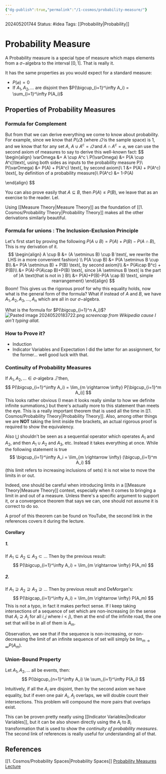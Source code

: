 ```yaml
---
{"dg-publish":true,"permalink":"/1-cosmos/probability-measure/"}
---
```


202405201744
Status: #idea
Tags: [[Probability\|Probability]]
# Probability Measure
A Probability measure is a special type of measure which maps elements from a $\sigma-$algebra to the interval $[0,1]$. That is really it.

It has the same properties as you would expect for a standard measure:
- $P(\varnothing)=0$
- If $A_1, A_2, \dots$ are disjoint then $P(\bigcup_{i=1}^\infty A_i) = \sum_{i=1}^\infty P(A_i)$


## Properties of Probability Measures
### Formula for Complement
But from that we can derive everything we come to know about probability.
For example, since we know that $P(\varOmega)$ (where $\varOmega$ is the sample space) is $1$, and we know that for any set $A$, $A \cup A^c = \varOmega$ and $A \cap A^c = \varnothing$, we can use the second axiom of measures to say to derive this well-known fact:
$$
\begin{align}
\varOmega &= A \cup A^c \\
P(\varOmega) &= P(A \cup A^c)\text{, using both sides as inputs to the probability measure P}\\
P(\varOmega) &= P(A) + P(A^c) \text{, by second axiom}\\
1 &= P(A) + P(A^c) \text{, by definition of a probability measure}\\
P(A^c) &= 1-P(A)

\end{align}
$$

You can also prove easily that $A \subseteq B$, then $P(A) \le P(B)$, we leave that as an exercise to the reader. Lel.

Using [[Measure Theory\|Measure Theory]] as the foundation of [[1. Cosmos/Probability Theory\|Probability Theory]] makes all the other derivations similarly beautiful.
### Formula for unions : The Inclusion-Exclusion Principle
Let's first start by proving the following $P(A \cup B) = P(A) + P(B) - P(A \cap B)$,
This is my derivation of it.
$$
\begin{align}
A \cup B &= (A \setminus B) \cup B \text{, we rewrite the LHS in a more convenient fashion} \\
P(A \cup B) &= P(A \setminus B \cup B\\
&= P(A \setminus B) + P(B) \text{, by second axiom}\\
&= P(A\cap B^c) + P(B)\\
&= P(A)-P(A\cap B)+P(B) \text{, since }A \setminus B \text{ is the part of }A \text{that is not in } B\\
&= P(A)+P(B)-P(A \cap B) \text{, simple rearrangement}
\end{align}
$$
Boom!
This gives us the rigorous proof for why this equality holds, now what is the general form of the formula? What if instead of $A$ and $B$, we have $A_1, A_2, A_3, \dots, A_n$ which are all in our $\sigma-$algebra.

What is the formula for $P(\bigcup_{i=1}^n A_i)$?
![Pasted image 20240520183722.png](/img/user/3.%20Black%20Holes/Files/Pasted%20image%2020240520183722.png) 
*screencap from Wikipedia cause I ain't typing allat.*

### How to Prove it?
- Induction
- Indicator Variables and Expectation
I did the latter for an assignment, for the former... well good luck with that.

### Continuity of Probability Measures
If $A_1, A_2, \dots \in \sigma\text{-algebra } \varXi$ then,
$$
P(\bigcup_{i=1}^\infty A_i) = \lim_{m \rightarrow \infty} P[\bigcup_{i=1}^m A_i)]
$$
This looks rather obvious (I mean it looks really similar to how we definite infinite summations,) but there's actually more to this statement than meets the eye. This is a really important theorem that is used all the time in [[1. Cosmos/Probability Theory\|Probability Theory]]. Also, among other things we are **NOT** taking the limit inside the brackets, an actual rigorous proof is required to show the equivalency.

Also $\bigcup$ shouldn't be seen as a sequential operator which operates $A_1$ and $A_2$, and then $A_1\cup A_2$ and $A_3$, etc. Instead it takes everything at once. While the following statement is true
$$
\bigcup_{i=1}^\infty A_i = \lim_{m \rightarrow \infty} (\bigcup_{i=1}^m A_i) $$
(this limit refers to increasing inclusions of sets) it is not wise to move the limits in or out.

Indeed, one should be careful when introducing limits in a [[Measure Theory\|Measure Theory]] context, especially when it comes to bringing a limit in and out of a measure. Unless there's a specific argument to support it, or a convergence theorem that says we can, one should not assume it is correct to do so.

A proof of this theorem can be found on YouTube, the second link in the references covers it during the lecture.

#### Corollary
##### 1. 
If $A_1 \subseteq A_2 \subseteq A_3 \subset \dots$
Then by the previous result:
$$
P(\bigcup_{i=1}^\infty A_i) = \lim_{m \rightarrow \infty} P(A_m)
$$
##### 2.
If $A_1 \supseteq A_2 \supseteq A_3 \supseteq \dots$
Then by previous result and DeMorgan's:
$$
P(\bigcap_{i=1}^\infty A_i) = \lim_{m \rightarrow \infty} P(A_m)
$$
This is not a typo, in fact it makes perfect sense. If I keep taking intersections of a sequence of set which are non-increasing (in the sense that $A_i \supseteq A_j$ for all $i,j$ where $i<j$), then at the end of the infinite road, the one set that will be in all of them is $A_m$.  

Observation, we see that if the sequence is non-increasing, or non-decreasing the limit of an infinite sequence of set will simply be $\lim_{m \rightarrow \infty} P(A_m)$.

### Union-Bound Property
Let $A_1, A_2, \dots$ all be events, then:
$$
P(\bigcup_{n=1}^\infty A_i) \le \sum_{i=1}^\infty P(A_i)
$$

Intuitively, if all the $A_i$ are disjoint, then by the second axiom we have equality, but if even one pair $A_i$, $A_j$ overlaps, we will double count their intersections. This problem will compound the more pairs that overlaps exist.

This can be proven pretty neatly using [[Indicator Variables\|Indicator Variables]], but it can be also shown directly using the $A_i$ to $B_i$ transformation that is used to show the *continuity of probability measures*. The second link of references is really useful for understanding all of that.
## References
[[1. Cosmos/Probability Spaces\|Probability Spaces]]
[Probability Measures Lecture](https://www.youtube.com/watch?v=A8tHxhJfwkA&list=PLbMVogVj5nJQqGHrpAloTec_lOKsG-foc&index=6)